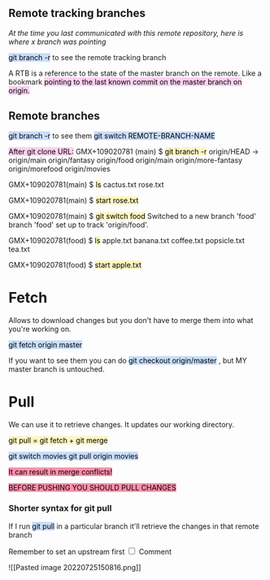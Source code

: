 ## Remote tracking branches
_At the time you last communicated with this remote repository, here is where x branch was pointing_

<mark style="background: #ADCCFFA6;">git branch -r</mark> to see the remote tracking branch

A RTB is a reference to the state of the master branch on the remote. Like a bookmark <mark style="background: #FFB8EBA6;">pointing to the last known commit on the master branch on origin.</mark> 


## Remote branches
<mark style="background: #ADCCFFA6;">git branch -r</mark> to see them
<mark style="background: #ADCCFFA6;">git switch REMOTE-BRANCH-NAME</mark> 

<mark style="background: #FFB8EBA6;">After git clone URL:</mark> 
GMX+109020781 (main)
$ <mark style="background: #FFF3A3A6;">git branch -r</mark> 
  origin/HEAD -> origin/main
  origin/fantasy
  origin/food
  origin/main
  origin/more-fantasy
  origin/morefood
  origin/movies

GMX+109020781(main)
$ <mark style="background: #FFF3A3A6;">ls</mark> 
cactus.txt  rose.txt

GMX+109020781(main)
$ <mark style="background: #FFF3A3A6;">start rose.txt</mark> 

GMX+109020781(main)
$ <mark style="background: #FFF3A3A6;">git switch food</mark> 
Switched to a new branch 'food'
branch 'food' set up to track 'origin/food'.

GMX+109020781(food)
$ <mark style="background: #FFF3A3A6;">ls</mark> 
apple.txt  banana.txt  coffee.txt  popsicle.txt  tea.txt

GMX+109020781(food)
$ <mark style="background: #FFF3A3A6;">start apple.txt</mark> 

# Fetch
Allows to download changes but you don't have to merge them into what you're working on.

<mark style="background: #ADCCFFA6;">git fetch origin master</mark> 

If you want to see them you can do
<mark style="background: #ADCCFFA6;">git checkout origin/master</mark> , but MY master branch is untouched.

# Pull
We can use it to retrieve changes. It updates our working directory.

<mark style="background: #FFF3A3A6;">git pull = git fetch + git merge</mark> 

<mark style="background: #ADCCFFA6;">git switch movies
git pull origin movies</mark> 

<mark style="background: #FF5582A6;">It can result in merge conflicts!</mark> 

<mark style="background: #FF5582A6;">BEFORE PUSHING YOU SHOULD PULL CHANGES</mark> 

### Shorter syntax for git pull
If I run <mark style="background: #ADCCFFA6;">git pull</mark> in a particular branch it'll retrieve the changes in that remote branch

<label class="ob-comment" title="IMPORTANT" style="background-color:yellow color:black"> Remember to set an upstream first <input type="checkbox"> <span style=""> Comment </span></label>

![[Pasted image 20220725150816.png]]

